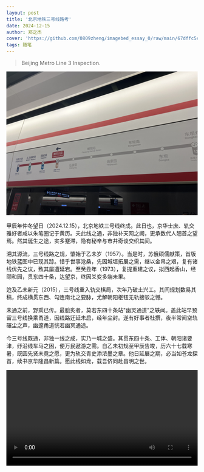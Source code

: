 ```yaml
---
layout: post
title: '北京地铁三号线路考'
date: 2024-12-15
author: 郑之杰
cover: 'https://github.com/0809zheng/imagebed_essay_0/raw/main/67dffc5e88c538a9b5c51adc.jpg'
tags: 随笔
---
```


> Beijing Metro Line 3 Inspection.

![](https://github.com/0809zheng/imagebed_essay_0/raw/main/67dffc5e88c538a9b5c51adc.jpg)

甲辰年仲冬望日（2024.12.15），北京地铁三号线终成。此日也，京华士庶、轨交雅好者咸以朱笔圈记于黄历。夫此线之通，非独补天网之阙，更承数代人翘首之望焉。然其诞生之途，实多蹇滞，隐有秘辛与市井奇谈交织其间。

溯其源流，三号线路之规，肇始于乙未岁（1957）。当是时，苏俄硕儒献策，首版地铁蓝图中已现其踪。惜乎世事沧桑，先因城垣拓展之需，继以金帛之艰，复有诸线优先之议，致其屡遭延宕。至癸丑年（1973），复提重建之议，拟西起香山，经颐和园，贯东四十条，达望京，终因爻变多端未果。

迨及乙未新元（2015），三号线重入轨交棋局，次年乃破土兴工。其间规划数易其稿，终成横贯东西、勾连南北之要脉，尤解朝阳枢钮无轨接驳之憾。

未通之前，野乘已传。最脍炙者，莫若东四十条站"幽灵通道"之轶闻。盖此站早预留三号线换乘甬道，因线路迁延未启，经年尘封。遂有好事者杜撰，夜半常闻空轨碾尘之声，幽邃甬道恍若幽冥通途。

今三号线既通，非独一线之成，实乃一城之盛。其贯东四十条、工体、朝阳诸要津，纾沿线车马之困，便万民遨游之需。自乙未初规至甲辰告竣，历六十七载寒暑，既圆先贤未竟之愿，更为轨交青史添浓墨之章。他日延展之期，必当如苍龙探首，续书京华隆昌新篇。愿此线如龙，载吾侪同赴昌明之世。

<video style="width: 100%; height: auto;" controls>
  <source src="/assets/imgs/line3.mp4" type="video/mp4">
  北京地铁3号线.
</video>